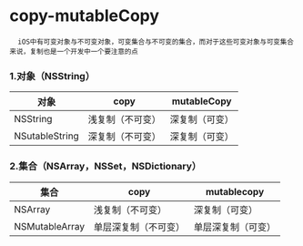 # copy-mutableCopy
	  iOS中有可变对象与不可变对象，可变集合与不可变的集合，而对于这些可变对象与可变集合来说，复制也是一个开发中一个要注意的点

### 1.对象（NSString）
对象 |     copy  | mutableCopy
-------------------|-----------------------|--------------
NSString 			 | 浅复制（不可变）| 深复制（可变）
NSutableString | 深复制（不可变）| 深复制（可变）
  
### 2.集合（NSArray，NSSet，NSDictionary）
集合|copy|mutablecopy
----|----|---
NSArray|浅复制（不可变）|深复制（可变）
NSMutableArray|单层深复制（不可变）|单层深复制（可变）

